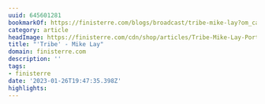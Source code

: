 ```yaml
---
uuid: 645601281
bookmarkOf: https://finisterre.com/blogs/broadcast/tribe-mike-lay?om_campaign=omme_2eb96116-b68_11802_18636
category: article
headImage: https://finisterre.com/cdn/shop/articles/Tribe-Mike-Lay-Portrait-Featured-Image.jpg?v=1642419099
title: "'Tribe' - Mike Lay"
domain: finisterre.com
description: ''
tags:
- finisterre
date: '2023-01-26T19:47:35.398Z'
highlights:
---
```



